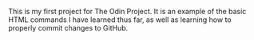 This is my first project for The Odin Project. It is an example of the basic HTML commands I have learned thus far, as well as learning how to properly commit changes to GitHub.